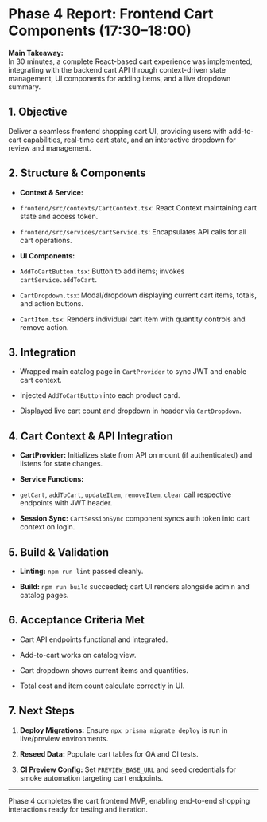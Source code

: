 # Phase 4 Report: Frontend Cart Components (17:30–18:00)

**Main Takeaway:**  
In 30 minutes, a complete React-based cart experience was implemented, integrating with the backend cart API through context-driven state management, UI components for adding items, and a live dropdown summary.

## 1. Objective

Deliver a seamless frontend shopping cart UI, providing users with add-to-cart capabilities, real-time cart state, and an interactive dropdown for review and management.

## 2. Structure & Components

- **Context & Service:**
    
- `frontend/src/contexts/CartContext.tsx`: React Context maintaining cart state and access token.
    
- `frontend/src/services/cartService.ts`: Encapsulates API calls for all cart operations.
    
- **UI Components:**
    
- `AddToCartButton.tsx`: Button to add items; invokes `cartService.addToCart`.
    
- `CartDropdown.tsx`: Modal/dropdown displaying current cart items, totals, and action buttons.
    
- `CartItem.tsx`: Renders individual cart item with quantity controls and remove action.
    

## 3. Integration

- Wrapped main catalog page in `CartProvider` to sync JWT and enable cart context.
    
- Injected `AddToCartButton` into each product card.
    
- Displayed live cart count and dropdown in header via `CartDropdown`.
    

## 4. Cart Context & API Integration

- **CartProvider:** Initializes state from API on mount (if authenticated) and listens for state changes.
    
- **Service Functions:**
    
- `getCart`, `addToCart`, `updateItem`, `removeItem`, `clear` call respective endpoints with JWT header.
    
- **Session Sync:** `CartSessionSync` component syncs auth token into cart context on login.
    

## 5. Build & Validation

- **Linting:** `npm run lint` passed cleanly.
    
- **Build:** `npm run build` succeeded; cart UI renders alongside admin and catalog pages.
    

## 6. Acceptance Criteria Met

- Cart API endpoints functional and integrated.
    
- Add-to-cart works on catalog view.
    
- Cart dropdown shows current items and quantities.
    
- Total cost and item count calculate correctly in UI.
    

## 7. Next Steps

1. **Deploy Migrations:** Ensure `npx prisma migrate deploy` is run in live/preview environments.
    
2. **Reseed Data:** Populate cart tables for QA and CI tests.
    
3. **CI Preview Config:** Set `PREVIEW_BASE_URL` and seed credentials for smoke automation targeting cart endpoints.
    

---

Phase 4 completes the cart frontend MVP, enabling end-to-end shopping interactions ready for testing and iteration.